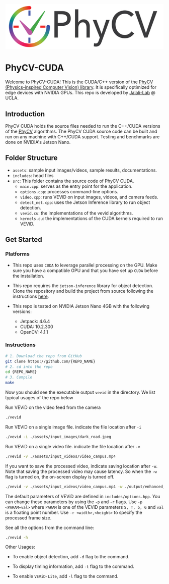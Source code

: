<p align="center">
  <img src="assets/misc/phycv_logo.png">
</p>

# PhyCV-CUDA

Welcome to PhyCV-CUDA! This is the CUDA/C++ version of the [PhyCV (Physics-inspired Computer Vision) library](https://github.com/JalaliLabUCLA/phycv/). It is specifically optimized for edge devices with NVIDIA GPUs. This repo is developed by [Jalali-Lab](https://photonics.ucla.edu/) @ UCLA.
 
## Introduction 

PhyCV CUDA holds the source files needed to run the C++/CUDA versions of the [PhyCV](https://github.com/JalaliLabUCLA/phycv/) algorithms. The PhyCV CUDA source code can be built and run on any machine with C++/CUDA support. Testing and benchmarks are done on NVIDIA's Jetson Nano. 

## Folder Structure

- `assets`: sample input images/videos, sample results, documentations.
- `includes`: head files
- `src`: This folder contains the source code of PhyCV CUDA.
  - `main.cpp`: serves as the entry point for the application.
  - `options.cpp`: processes command-line options.
  - `video.cpp`: runs VEViD on input images, videos, and camera feeds.
  - `detect_net.cpp`: uses the Jetson Inference library to run object detection.
  - `vevid.cu`: the implementations of the vevid algorithms.
  - `kernels.cu`: the implementations of the CUDA kernels required to run VEViD. 

## Get Started

### Platforms 
- This repo uses `CUDA` to leverage parallel processing on the GPU. Make sure you have a compatible GPU and that you have set up `CUDA` before the installation.

- This repo requires the `jetson-inference` library for object detection. Clone the repository and build the project from source following the instructions [here](https://github.com/dusty-nv/jetson-inference/blob/master/docs/building-repo-2.md).

- This repo is tested on NVIDIA Jetson Nano 4GB with the following versions:
  - Jetpack: 4.6.4
  - CUDA: 10.2.300
  - OpenCV: 4.1.1

### Instructions
```bash
# 1. Download the repo from GitHub
git clone https://github.com/{REPO_NAME}
# 2. cd into the repo
cd {REPO_NAME}
# 3. Compile
make
```
Now you should see the executable output `vevid` in the directory. We list typical usages of the repo below

Run VEViD on the video feed from the camera
```bash
./vevid
```

Run VEViD on a single image file. indicate the file location after `-i` 
```bash
./vevid -i ./assets/input_images/dark_road.jpeg
```

Run VEViD on a single video file. indicate the file location after `-v` 
```bash
./vevid -v ./assets/input_videos/video_campus.mp4
```

If you want to save the processed video, indicate saving location after `-w`. Note that saving the processed video may cause latency. So when the `-w` flag is turned on, the on-screen display is turned off.
```bash
./vevid -v ./assets/input_videos/video_campus.mp4 -w ./output/enhanced_campus.mp4
```

The default parameters of VEViD are defined in `includes/options.hpp`. You can change these parameters by using the `-p` and `-r` flags. Use `-p <PARAM=val>` where `PARAM` is one of the VEViD parameters `S, T, b, G` and `val` is a floating point number. Use `-r <width>,<height>` to specify the processed frame size. 


See all the options from the command line:
```bash
./vevid -h
```

Other Usages:

- To enable object detection, add `-d` flag to the command.

- To display timing information, add `-t` flag to the command.

- To enable `VEViD-Lite`, add `-l` flag to the command.
